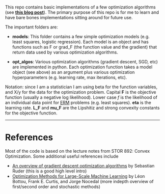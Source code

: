 This repo contains basic implementations of a few optimization algorithms (see [**this blog post**](https://idc9.github.io/optimization/2017/05/17/basic-optimization.html)). The primary purpose of this repo is for me to learn and have bare bones implementations sitting around for future use.

The important folders are:

- **models**: This folder contains a few simple optimization models (e.g. least squares, logistic regression). Each model is an object and has functions such as F or grad_F (the function value and the gradient) that return data used by various optimization algorithms. 

- **opt_algos**: Various optimization algorithms (gradient descent, SGD, etc) are implemented in python. Each optimization function takes a model object (see above) as an argument plus various optimization hyperparameters (e.g. learning rate, max iterations, etc). 


Notation: since I am a statistician I am using beta for the function variables, and X/y for the data for the optimization problem. Capital **F** is the objective function (usually a negative log likelihood). Lower case *f* is the likelihood of an individual data point for [ERM](http://www.cs.cornell.edu/courses/cs4780/2015fa/web/lecturenotes/lecturenote10.html) problems (e.g. least squares). **eta** is the learning rate. **L_F** and **mu_F** are the Lipshitiz and strong convexity constants for the objective function.

---

# References

Most of the code is based on the lecture notes from STOR 892: Convex Optimization. Some additional useful references include

- [An overview of gradient descent optimization algorithms](http://sebastianruder.com/optimizing-gradient-descent/index.html) by Sebastian Ruder (this is a good high level intro)
- [Optimization Methods for Large-Scale Machine Learning](https://arxiv.org/abs/1606.04838) by Léon Bottou, Frank E. Curtis, and Jorge Nocedal (more indepth overview of first/second order and stochastic methods)


